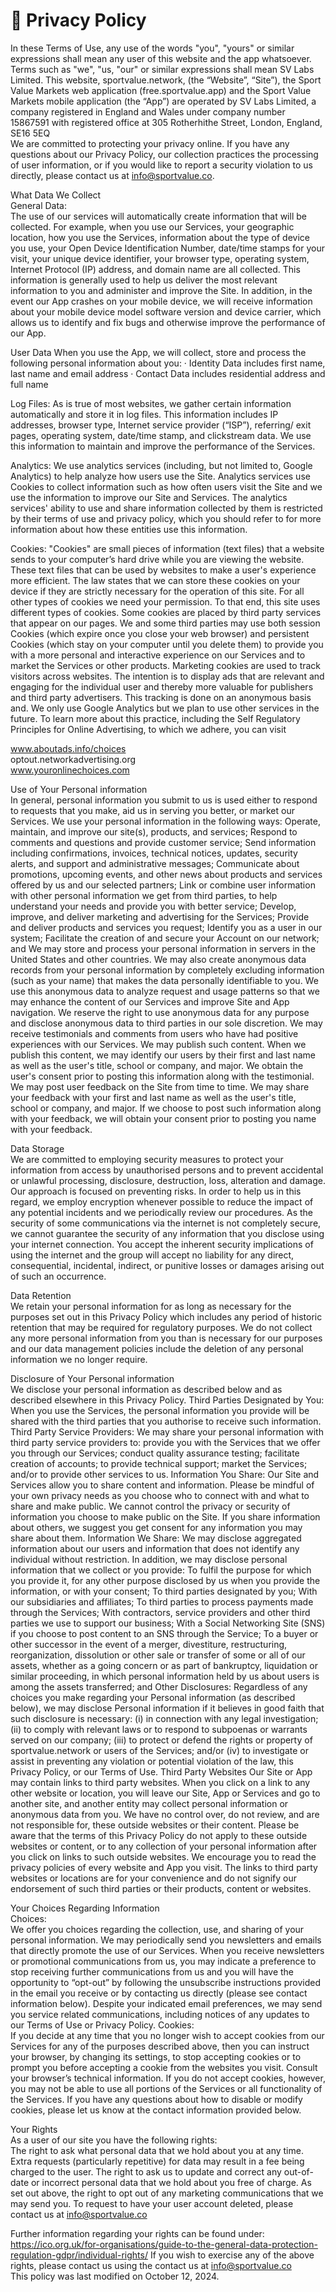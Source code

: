 # 🔏 Privacy Policy

In these Terms of Use, any use of the words "you", "yours" or similar expressions shall mean any user of this website and the app whatsoever. Terms such as "we", "us, "our" or similar expressions shall mean SV Labs Limited. This website, sportvalue.network, (the “Website”, “Site”), the Sport Value Markets web application (free.sportvalue.app) and the Sport Value Markets mobile application (the “App”) are operated by SV Labs Limited, a company registered in England and Wales under company number 15867591 with registered office at 305 Rotherhithe Street, London, England, SE16 5EQ\
We are committed to protecting your privacy online. If you have any questions about our Privacy Policy, our collection practices the processing of user information, or if you would like to report a security violation to us directly, please contact us at info@sportvalue.co.

What Data We Collect\
General Data:\
The use of our services will automatically create information that will be collected. For example, when you use our Services, your geographic location, how you use the Services, information about the type of device you use, your Open Device Identification Number, date/time stamps for your visit, your unique device identifier, your browser type, operating system, Internet Protocol (IP) address, and domain name are all collected. This information is generally used to help us deliver the most relevant information to you and administer and improve the Site. In addition, in the event our App crashes on your mobile device, we will receive information about your mobile device model software version and device carrier, which allows us to identify and fix bugs and otherwise improve the performance of our App.

User Data When you use the App, we will collect, store and process the following personal information about you: · Identity Data includes first name, last name and email address · Contact Data includes residential address and full name

Log Files: As is true of most websites, we gather certain information automatically and store it in log files. This information includes IP addresses, browser type, Internet service provider (“ISP”), referring/ exit pages, operating system, date/time stamp, and clickstream data. We use this information to maintain and improve the performance of the Services.

Analytics: We use analytics services (including, but not limited to, Google Analytics) to help analyze how users use the Site. Analytics services use Cookies to collect information such as how often users visit the Site and we use the information to improve our Site and Services. The analytics services' ability to use and share information collected by them is restricted by their terms of use and privacy policy, which you should refer to for more information about how these entities use this information.

Cookies: "Cookies" are small pieces of information (text files) that a website sends to your computer’s hard drive while you are viewing the website. These text files that can be used by websites to make a user's experience more efficient. The law states that we can store these cookies on your device if they are strictly necessary for the operation of this site. For all other types of cookies we need your permission. To that end, this site uses different types of cookies. Some cookies are placed by third party services that appear on our pages. We and some third parties may use both session Cookies (which expire once you close your web browser) and persistent Cookies (which stay on your computer until you delete them) to provide you with a more personal and interactive experience on our Services and to market the Services or other products. Marketing cookies are used to track visitors across websites. The intention is to display ads that are relevant and engaging for the individual user and thereby more valuable for publishers and third party advertisers. This tracking is done on an anonymous basis and. We only use Google Analytics but we plan to use other services in the future. To learn more about this practice, including the Self Regulatory Principles for Online Advertising, to which we adhere, you can visit

www.aboutads.info/choices\
optout.networkadvertising.org\
www.youronlinechoices.com

Use of Your Personal information\
In general, personal information you submit to us is used either to respond to requests that you make, aid us in serving you better, or market our Services. We use your personal information in the following ways: Operate, maintain, and improve our site(s), products, and services; Respond to comments and questions and provide customer service; Send information including confirmations, invoices, technical notices, updates, security alerts, and support and administrative messages; Communicate about promotions, upcoming events, and other news about products and services offered by us and our selected partners; Link or combine user information with other personal information we get from third parties, to help understand your needs and provide you with better service; Develop, improve, and deliver marketing and advertising for the Services; Provide and deliver products and services you request; Identify you as a user in our system; Facilitate the creation of and secure your Account on our network; and We may store and process your personal information in servers in the United States and other countries. We may also create anonymous data records from your personal information by completely excluding information (such as your name) that makes the data personally identifiable to you. We use this anonymous data to analyze request and usage patterns so that we may enhance the content of our Services and improve Site and App navigation. We reserve the right to use anonymous data for any purpose and disclose anonymous data to third parties in our sole discretion. We may receive testimonials and comments from users who have had positive experiences with our Services. We may publish such content. When we publish this content, we may identify our users by their first and last name as well as the user's title, school or company, and major. We obtain the user's consent prior to posting this information along with the testimonial. We may post user feedback on the Site from time to time. We may share your feedback with your first and last name as well as the user's title, school or company, and major. If we choose to post such information along with your feedback, we will obtain your consent prior to posting you name with your feedback.

Data Storage\
We are committed to employing security measures to protect your information from access by unauthorised persons and to prevent accidental or unlawful processing, disclosure, destruction, loss, alteration and damage. Our approach is focused on preventing risks. In order to help us in this regard, we employ encryption whenever possible to reduce the impact of any potential incidents and we periodically review our procedures. As the security of some communications via the internet is not completely secure, we cannot guarantee the security of any information that you disclose using your internet connection. You accept the inherent security implications of using the internet and the group will accept no liability for any direct, consequential, incidental, indirect, or punitive losses or damages arising out of such an occurrence.

Data Retention\
We retain your personal information for as long as necessary for the purposes set out in this Privacy Policy which includes any period of historic retention that may be required for regulatory purposes. We do not collect any more personal information from you than is necessary for our purposes and our data management policies include the deletion of any personal information we no longer require.

Disclosure of Your Personal information\
We disclose your personal information as described below and as described elsewhere in this Privacy Policy. Third Parties Designated by You: When you use the Services, the personal information you provide will be shared with the third parties that you authorise to receive such information. Third Party Service Providers: We may share your personal information with third party service providers to: provide you with the Services that we offer you through our Services; conduct quality assurance testing; facilitate creation of accounts; to provide technical support; market the Services; and/or to provide other services to us. Information You Share: Our Site and Services allow you to share content and information. Please be mindful of your own privacy needs as you choose who to connect with and what to share and make public. We cannot control the privacy or security of information you choose to make public on the Site. If you share information about others, we suggest you get consent for any information you may share about them. Information We Share: We may disclose aggregated information about our users and information that does not identify any individual without restriction. In addition, we may disclose personal information that we collect or you provide: To fulfil the purpose for which you provide it, for any other purpose disclosed by us when you provide the information, or with your consent; To third parties designated by you; With our subsidiaries and affiliates; To third parties to process payments made through the Services; With contractors, service providers and other third parties we use to support our business; With a Social Networking Site (SNS) if you choose to post content to an SNS through the Service; To a buyer or other successor in the event of a merger, divestiture, restructuring, reorganization, dissolution or other sale or transfer of some or all of our assets, whether as a going concern or as part of bankruptcy, liquidation or similar proceeding, in which personal information held by us about users is among the assets transferred; and Other Disclosures: Regardless of any choices you make regarding your Personal information (as described below), we may disclose Personal information if it believes in good faith that such disclosure is necessary: (i) in connection with any legal investigation; (ii) to comply with relevant laws or to respond to subpoenas or warrants served on our company; (iii) to protect or defend the rights or property of sportvalue.network or users of the Services; and/or (iv) to investigate or assist in preventing any violation or potential violation of the law, this Privacy Policy, or our Terms of Use. Third Party Websites Our Site or App may contain links to third party websites. When you click on a link to any other website or location, you will leave our Site, App or Services and go to another site, and another entity may collect personal information or anonymous data from you. We have no control over, do not review, and are not responsible for, these outside websites or their content. Please be aware that the terms of this Privacy Policy do not apply to these outside websites or content, or to any collection of your personal information after you click on links to such outside websites. We encourage you to read the privacy policies of every website and App you visit. The links to third party websites or locations are for your convenience and do not signify our endorsement of such third parties or their products, content or websites.

Your Choices Regarding Information\
Choices:\
We offer you choices regarding the collection, use, and sharing of your personal information. We may periodically send you newsletters and emails that directly promote the use of our Services. When you receive newsletters or promotional communications from us, you may indicate a preference to stop receiving further communications from us and you will have the opportunity to “opt-out” by following the unsubscribe instructions provided in the email you receive or by contacting us directly (please see contact information below). Despite your indicated email preferences, we may send you service related communications, including notices of any updates to our Terms of Use or Privacy Policy. Cookies:\
If you decide at any time that you no longer wish to accept cookies from our Services for any of the purposes described above, then you can instruct your browser, by changing its settings, to stop accepting cookies or to prompt you before accepting a cookie from the websites you visit. Consult your browser’s technical information. If you do not accept cookies, however, you may not be able to use all portions of the Services or all functionality of the Services. If you have any questions about how to disable or modify cookies, please let us know at the contact information provided below.

Your Rights\
As a user of our site you have the following rights:\
The right to ask what personal data that we hold about you at any time. Extra requests (particularly repetitive) for data may result in a fee being charged to the user. The right to ask us to update and correct any out-of-date or incorrect personal data that we hold about you free of charge. As set out above, the right to opt out of any marketing communications that we may send you. To request to have your user account deleted, please contact us at info@sportvalue.co

Further information regarding your rights can be found under:\
https://ico.org.uk/for-organisations/guide-to-the-general-data-protection-regulation-gdpr/individual-rights/ If you wish to exercise any of the above rights, please contact us using the contact us at info@sportvalue.co\
This policy was last modified on October 12, 2024.
